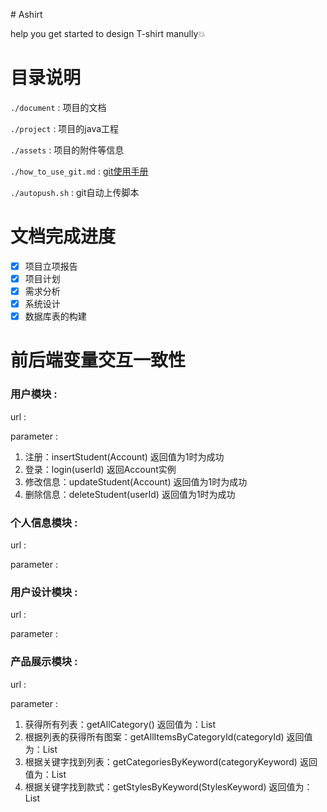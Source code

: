 ﻿﻿﻿# Ashirthelp you get started to design T-shirt manully:boom:# 目录说明```./document``` : 项目的文档```./project``` : 项目的java工程```./assets```  : 项目的附件等信息```./how_to_use_git.md``` : [git使用手册](./how_to_use_git.md)```./autopush.sh``` : git自动上传脚本# 文档完成进度- [x] 项目立项报告- [x] 项目计划- [x] 需求分析- [x] 系统设计- [x] 数据库表的构建# 前后端变量交互一致性### 用户模块 :url : parameter :1. 注册：insertStudent(Account) 返回值为1时为成功2. 登录：login(userId) 返回Account实例3. 修改信息：updateStudent(Account) 返回值为1时为成功4. 删除信息：deleteStudent(userId) 返回值为1时为成功### 个人信息模块 :url : parameter :### 用户设计模块 :url : parameter :### 产品展示模块 :url : parameter :1. 获得所有列表：getAllCategory()    返回值为：List<category>2. 根据列表的获得所有图案：getAllItemsByCategoryId(categoryId)    返回值为：List<Item>3. 根据关键字找到列表：getCategoriesByKeyword(categoryKeyword)    返回值为：List<Category> 4. 根据关键字找到款式：getStylesByKeyword(StylesKeyword)    返回值为：List<Style>5. 根据颜色和款式找到对应的衣服：getStyleByColorAndName(color, name)    返回值为：Style 6. 根据款式ID找到对应颜色的衣服（可用在查询衣服可改变的颜色）：getSameStylesByCategoryId(categoryId)    返回值为：List<Style>7. 根据图案ID找到图案：getItemByItemId(itemId)    返回值为：Item8. 根据列表ID找到列表：getCategoryByCategoryId(categoryId)    返回值为：Category9. 根据款式ID找到款式：getStyleByStyleId(styleId)    返回值为：Style### 服务中心模块 :url : parameter :# 一些小想法1. 用户设计完之后，按招官方标价进行购买。购买完成后可选择是否发布至分享区，按照官方标价的1/3进行标价，其他用户可以对次设计进行再次购买。> 
